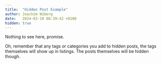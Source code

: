 ```yaml
---
title:  "Hidden Post Example"
author: Joachim Wiberg
date:   2024-03-10 08:39:42 +0100
hidden: true
---
```


Nothing to see here, promise.

Oh, remember that any tags or categories you add to hidden posts, the
tags themselves will show up in listings.  The posts themselves will be
hidden though.
